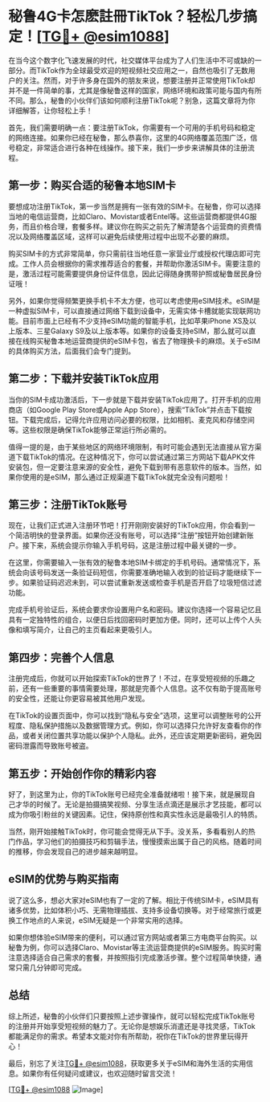 # 秘鲁4G卡怎麽註冊TikTok？轻松几步搞定！[[TG💪+ @esim1088](https://t.me/s/esim1088)]

在当今这个数字化飞速发展的时代，社交媒体平台成为了人们生活中不可或缺的一部分。而TikTok作为全球最受欢迎的短视频社交应用之一，自然也吸引了无数用户的关注。然而，对于许多身在国外的朋友来说，想要注册并正常使用TikTok却并不是一件简单的事，尤其是像秘鲁这样的国家，网络环境和政策可能与国内有所不同。那么，秘鲁的小伙伴们该如何顺利注册TikTok呢？别急，这篇文章将为你详细解答，让你轻松上手！

首先，我们需要明确一点：要注册TikTok，你需要有一个可用的手机号码和稳定的网络连接。如果你已经在秘鲁，那么恭喜你，这里的4G网络覆盖范围广泛，信号稳定，非常适合进行各种在线操作。接下来，我们一步步来讲解具体的注册流程。

## 第一步：购买合适的秘鲁本地SIM卡

要想成功注册TikTok，第一步当然是拥有一张有效的SIM卡。在秘鲁，你可以选择当地的电信运营商，比如Claro、Movistar或者Entel等。这些运营商都提供4G服务，而且价格合理，套餐多样。建议你在购买之前先了解清楚各个运营商的资费情况以及网络覆盖区域，这样可以避免后续使用过程中出现不必要的麻烦。

购买SIM卡的方式非常简单，你只需前往当地任意一家营业厅或授权代理店即可完成。工作人员会根据你的需求推荐适合的套餐，并帮助你激活SIM卡。需要注意的是，激活过程可能需要提供身份证件信息，因此记得随身携带护照或秘鲁居民身份证哦！

另外，如果你觉得频繁更换手机卡不太方便，也可以考虑使用eSIM技术。eSIM是一种虚拟SIM卡，可以直接通过网络下载到设备中，无需实体卡槽就能实现联网功能。目前市面上已经有不少支持eSIM功能的智能手机，比如苹果iPhone XS及以上版本、三星Galaxy S9及以上版本等。如果你的设备支持eSIM，那么就可以直接在线购买秘鲁本地运营商提供的eSIM卡包，省去了物理换卡的麻烦。关于eSIM的具体购买方法，后面我们会专门提到。

## 第二步：下载并安装TikTok应用

当你的SIM卡成功激活后，下一步就是下载并安装TikTok应用了。打开手机的应用商店（如Google Play Store或Apple App Store），搜索“TikTok”并点击下载按钮。下载完成后，记得允许应用访问必要的权限，比如相机、麦克风和存储空间等。这些权限是确保TikTok能够正常运行所必需的。

值得一提的是，由于某些地区的网络环境限制，有时可能会遇到无法直接从官方渠道下载TikTok的情况。在这种情况下，你可以尝试通过第三方网站下载APK文件安装包，但一定要注意来源的安全性，避免下载到带有恶意软件的版本。当然，如果你使用的是eSIM，那么通过正规渠道下载TikTok就完全没有问题啦！

## 第三步：注册TikTok账号

现在，让我们正式进入注册环节吧！打开刚刚安装好的TikTok应用，你会看到一个简洁明快的登录界面。如果你还没有账号，可以选择“注册”按钮开始创建新账户。接下来，系统会提示你输入手机号码，这是注册过程中最关键的一步。

在这里，你需要输入一张有效的秘鲁本地SIM卡绑定的手机号码。通常情况下，系统会向该号码发送一条验证码短信，你需要准确地输入收到的验证码才能继续下一步。如果验证码迟迟未到，可以尝试重新发送或检查手机是否开启了垃圾短信过滤功能。

完成手机号验证后，系统会要求你设置用户名和密码。建议你选择一个容易记忆且具有一定独特性的组合，以便日后找回密码时更加方便。同时，还可以上传个人头像和填写简介，让自己的主页看起来更吸引人。

## 第四步：完善个人信息

注册完成后，你就可以开始探索TikTok的世界了！不过，在享受短视频的乐趣之前，还有一些重要的事情需要处理，那就是完善个人信息。这不仅有助于提高账号的安全性，还能让你更容易被其他用户发现。

在TikTok的设置页面中，你可以找到“隐私与安全”选项，这里可以调整账号的公开程度、隐私保护措施以及数据管理方式。例如，你可以选择只允许好友查看你的作品，或者关闭位置共享功能以保护个人隐私。此外，还应该定期更新密码，避免因密码泄露而导致账号被盗。

## 第五步：开始创作你的精彩内容

好了，到这里为止，你的TikTok账号已经完全准备就绪啦！接下来，就是展现自己才华的时候了。无论是拍摄搞笑视频、分享生活点滴还是展示才艺技能，都可以成为你吸引粉丝的关键因素。记住，保持原创性和真实性永远是最吸引人的特质。

当然，刚开始接触TikTok时，你可能会觉得无从下手。没关系，多看看别人的热门作品，学习他们的拍摄技巧和剪辑手法，慢慢摸索出属于自己的风格。随着时间的推移，你会发现自己的进步越来越明显。

## eSIM的优势与购买指南

说了这么多，想必大家对eSIM也有了一定的了解。相比于传统SIM卡，eSIM具有诸多优势，比如体积小巧、无需物理插拔、支持多设备切换等。对于经常旅行或更换工作地点的人来说，eSIM无疑是一个非常实用的选择。

如果你想体验eSIM带来的便利，可以通过官方网站或者第三方电商平台购买。以秘鲁为例，你可以选择Claro、Movistar等主流运营商提供的eSIM服务。购买时需注意选择适合自己需求的套餐，并按照指引完成激活步骤。整个过程简单快捷，通常只需几分钟即可完成。

## 总结

综上所述，秘鲁的小伙伴们只要按照上述步骤操作，就可以轻松完成TikTok账号的注册并开始享受短视频的魅力了。无论你是想娱乐消遣还是寻找灵感，TikTok都能满足你的需求。希望本文能对你有所帮助，祝你在TikTok的世界里玩得开心！

最后，别忘了关注[TG💪+ @esim1088](https://t.me/s/esim1088)，获取更多关于eSIM和海外生活的实用信息。如果你有任何疑问或建议，也欢迎随时留言交流！

[[TG💪+ @esim1088](https://t.me/s/esim1088) ![Image](https://i.postimg.cc/4NQfJmqS/Snipaste-2025-05-13-00-14-12.png)]